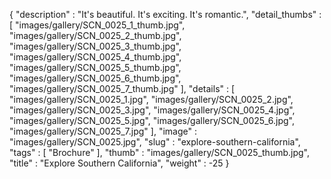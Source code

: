 {
  "description" : "It's beautiful. It's exciting. It's romantic.",
  "detail_thumbs" : [
                       "images/gallery/SCN_0025_1_thumb.jpg",
                       "images/gallery/SCN_0025_2_thumb.jpg",
                       "images/gallery/SCN_0025_3_thumb.jpg",
                       "images/gallery/SCN_0025_4_thumb.jpg",
                       "images/gallery/SCN_0025_5_thumb.jpg",
                       "images/gallery/SCN_0025_6_thumb.jpg",
                       "images/gallery/SCN_0025_7_thumb.jpg"
                     ],
  "details" : [
                 "images/gallery/SCN_0025_1.jpg",
                 "images/gallery/SCN_0025_2.jpg",
                 "images/gallery/SCN_0025_3.jpg",
                 "images/gallery/SCN_0025_4.jpg",
                 "images/gallery/SCN_0025_5.jpg",
                 "images/gallery/SCN_0025_6.jpg",
                 "images/gallery/SCN_0025_7.jpg"
               ],
  "image" : "images/gallery/SCN_0025.jpg",
  "slug" : "explore-southern-california",
  "tags" : [
              "Brochure"
            ],
  "thumb" : "images/gallery/SCN_0025_thumb.jpg",
  "title" : "Explore Southern California",
  "weight" : -25
}
